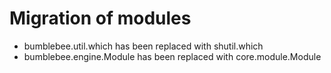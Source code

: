 # Migration of modules

- bumblebee.util.which has been replaced with shutil.which
- bumblebee.engine.Module has been replaced with core.module.Module

